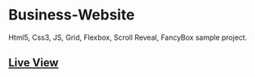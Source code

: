 # Business-Website
Html5, Css3, JS, Grid, Flexbox, Scroll Reveal, FancyBox sample project.


## [Live View](https://cllcnkrt.github.io/Business-Website/)